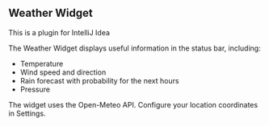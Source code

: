 ## Weather Widget
This is a plugin for IntelliJ Idea

The Weather Widget displays useful information in the status bar, including:
 - Temperature
 - Wind speed and direction
 - Rain forecast with probability for the next hours
 - Pressure

The widget uses the Open-Meteo API. Configure your location coordinates in Settings.